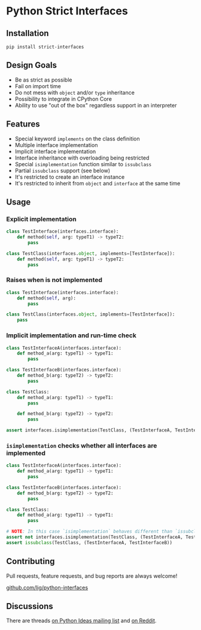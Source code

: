 # Python Strict Interfaces


## Installation

```shell
pip install strict-interfaces
```


## Design Goals

* Be as strict as possible
* Fail on import time
* Do not mess with `object` and/or `type` inheritance
* Possibility to integrate in CPython Core
* Ability to use "out of the box" regardless support in an interpreter


## Features

* Special keyword `implements` on the class definition
* Multiple interface implementation
* Implicit interface implementation
* Interface inheritance with overloading being restricted
* Special `isimplementation` function similar to `issubclass`
* Partial `issubclass` support (see below)
* It's restricted to create an interface instance
* It's restricted to inherit from `object` and `interface` at the same time


## Usage

### Explicit implementation

```python
class TestInterface(interfaces.interface):
    def method(self, arg: typeT1) -> typeT2:
        pass

class TestClass(interfaces.object, implements=[TestInterface]):
    def method(self, arg: typeT1) -> typeT2:
        pass
```

### Raises when is not implemented 

```python
class TestInterface(interfaces.interface):
    def method(self, arg):
        pass

class TestClass(interfaces.object, implements=[TestInterface]):
    pass
```

### Implicit implementation and run-time check

```python
class TestInterfaceA(interfaces.interface):
    def method_a(arg: typeT1) -> typeT1:
        pass

class TestInterfaceB(interfaces.interface):
    def method_b(arg: typeT2) -> typeT2:
        pass

class TestClass:
    def method_a(arg: typeT1) -> typeT1:
        pass

    def method_b(arg: typeT2) -> typeT2:
        pass

assert interfaces.isimplementation(TestClass, (TestInterfaceA, TestInterfaceB))
```

### `isimplementation` checks whether all interfaces are implemented 

```python
class TestInterfaceA(interfaces.interface):
    def method_a(arg: typeT1) -> typeT1:
        pass

class TestInterfaceB(interfaces.interface):
    def method_b(arg: typeT2) -> typeT2:
        pass

class TestClass:
    def method_a(arg: typeT1) -> typeT1:
        pass

# NOTE: In this case `isimplementation` behaves different than `issubclass`
assert not interfaces.isimplementation(TestClass, (TestInterfaceA, TestInterfaceB))
assert issubclass(TestClass, (TestInterfaceA, TestInterfaceB))
```


## Contributing

Pull requests, feature requests, and bug reports are always welcome!

[github.com/lig/python-interfaces](https://github.com/lig/python-interfaces)


## Discussions

There are threads [on Python Ideas mailing list](https://groups.google.com/forum/#!topic/python-ideas/uZqje5A1Mcs) and [on Reddit](https://www.reddit.com/r/Python/comments/bkwtnp/a_new_approach_to_interfaces_in_python/).
